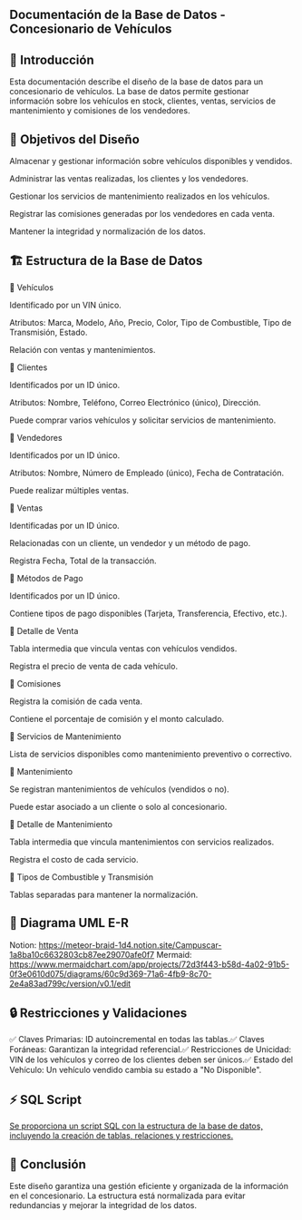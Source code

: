 ## Documentación de la Base de Datos - Concesionario de Vehículos

## 📌 Introducción

Esta documentación describe el diseño de la base de datos para un concesionario de vehículos. La base de datos permite gestionar información sobre los vehículos en stock, clientes, ventas, servicios de mantenimiento y comisiones de los vendedores.

## 🎯 Objetivos del Diseño

Almacenar y gestionar información sobre vehículos disponibles y vendidos.

Administrar las ventas realizadas, los clientes y los vendedores.

Gestionar los servicios de mantenimiento realizados en los vehículos.

Registrar las comisiones generadas por los vendedores en cada venta.

Mantener la integridad y normalización de los datos.

## 🏗️ Estructura de la Base de Datos

🔹 Vehículos

Identificado por un VIN único.

Atributos: Marca, Modelo, Año, Precio, Color, Tipo de Combustible, Tipo de Transmisión, Estado.

Relación con ventas y mantenimientos.

🔹 Clientes

Identificados por un ID único.

Atributos: Nombre, Teléfono, Correo Electrónico (único), Dirección.

Puede comprar varios vehículos y solicitar servicios de mantenimiento.

🔹 Vendedores

Identificados por un ID único.

Atributos: Nombre, Número de Empleado (único), Fecha de Contratación.

Puede realizar múltiples ventas.

🔹 Ventas

Identificadas por un ID único.

Relacionadas con un cliente, un vendedor y un método de pago.

Registra Fecha, Total de la transacción.

🔹 Métodos de Pago

Identificados por un ID único.

Contiene tipos de pago disponibles (Tarjeta, Transferencia, Efectivo, etc.).

🔹 Detalle de Venta

Tabla intermedia que vincula ventas con vehículos vendidos.

Registra el precio de venta de cada vehículo.

🔹 Comisiones

Registra la comisión de cada venta.

Contiene el porcentaje de comisión y el monto calculado.

🔹 Servicios de Mantenimiento

Lista de servicios disponibles como mantenimiento preventivo o correctivo.

🔹 Mantenimiento

Se registran mantenimientos de vehículos (vendidos o no).

Puede estar asociado a un cliente o solo al concesionario.

🔹 Detalle de Mantenimiento

Tabla intermedia que vincula mantenimientos con servicios realizados.

Registra el costo de cada servicio.

🔹 Tipos de Combustible y Transmisión

Tablas separadas para mantener la normalización.

## 📌 Diagrama UML E-R
Notion: https://meteor-braid-1d4.notion.site/Campuscar-1a8ba10c6632803cb87ee29070afe0f7
Mermaid: https://www.mermaidchart.com/app/projects/72d3f443-b58d-4a02-91b5-0f3e0610d075/diagrams/60c9d369-71a6-4fb9-8c70-2e4a83ad799c/version/v0.1/edit

## 🔒 Restricciones y Validaciones

✅ Claves Primarias: ID autoincremental en todas las tablas.✅ Claves Foráneas: Garantizan la integridad referencial.✅ Restricciones de Unicidad: VIN de los vehículos y correo de los clientes deben ser únicos.✅ Estado del Vehículo: Un vehículo vendido cambia su estado a "No Disponible".

## ⚡ SQL Script

[Se proporciona un script SQL con la estructura de la base de datos, incluyendo la creación de tablas, relaciones y restricciones.](https://meteor-braid-1d4.notion.site/Campuscar-1a8ba10c6632803cb87ee29070afe0f7)

## 📢 Conclusión

Este diseño garantiza una gestión eficiente y organizada de la información en el concesionario. La estructura está normalizada para evitar redundancias y mejorar la integridad de los datos.

